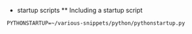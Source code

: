 * startup scripts
** Including a startup script
```
PYTHONSTARTUP=~/various-snippets/python/pythonstartup.py
```
